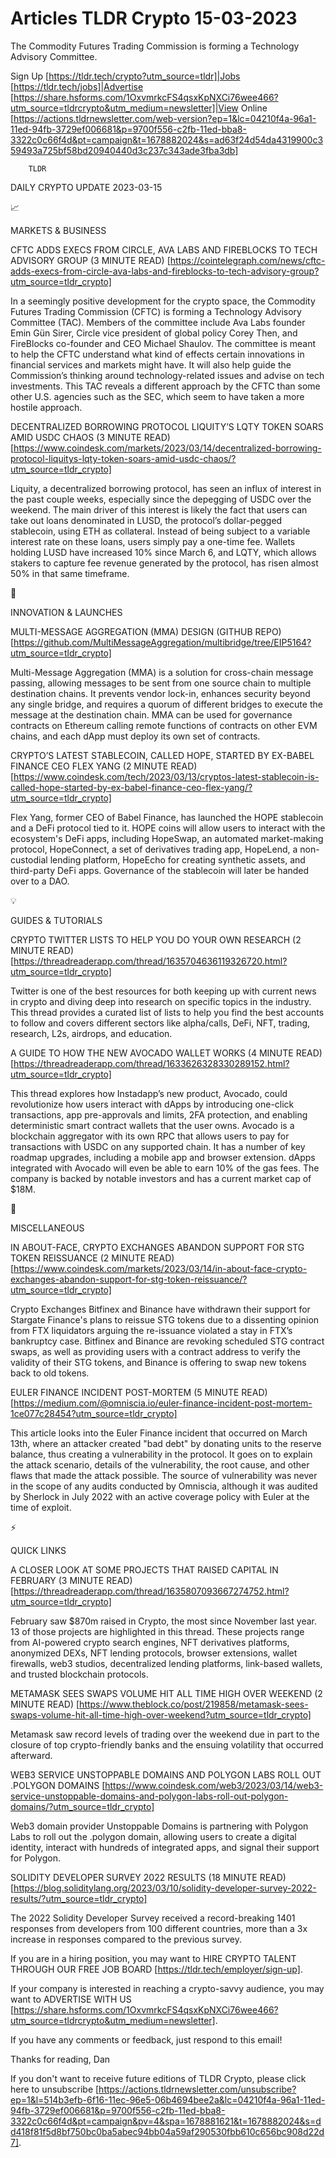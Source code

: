 # Articles TLDR Crypto 15-03-2023

The Commodity Futures Trading Commission is forming a Technology
Advisory Committee.  

Sign Up [https://tldr.tech/crypto?utm_source=tldr]|Jobs
[https://tldr.tech/jobs]|Advertise
[https://share.hsforms.com/1OxvmrkcFS4qsxKpNXCi76wee466?utm_source=tldrcrypto&utm_medium=newsletter]|View
Online
[https://actions.tldrnewsletter.com/web-version?ep=1&lc=04210f4a-96a1-11ed-94fb-3729ef006681&p=9700f556-c2fb-11ed-bba8-3322c0c66f4d&pt=campaign&t=1678882024&s=ad63f24d54da4319900c359493a725bf58bd20940440d3c237c343ade3fba3db]


		TLDR 

DAILY CRYPTO UPDATE 2023-03-15

📈 

MARKETS & BUSINESS

CFTC ADDS EXECS FROM CIRCLE, AVA LABS AND FIREBLOCKS TO TECH ADVISORY
GROUP (3 MINUTE READ)
[https://cointelegraph.com/news/cftc-adds-execs-from-circle-ava-labs-and-fireblocks-to-tech-advisory-group?utm_source=tldr_crypto]


In a seemingly positive development for the crypto space, the
Commodity Futures Trading Commission (CFTC) is forming a Technology
Advisory Committee (TAC). Members of the committee include Ava Labs
founder Emin Gün Sirer, Circle vice president of global policy Corey
Then, and FireBlocks co-founder and CEO Michael Shaulov. The committee
is meant to help the CFTC understand what kind of effects certain
innovations in financial services and markets might have. It will also
help guide the Commission’s thinking around technology-related
issues and advise on tech investments. This TAC reveals a different
approach by the CFTC than some other U.S. agencies such as the SEC,
which seem to have taken a more hostile approach. 

DECENTRALIZED BORROWING PROTOCOL LIQUITY’S LQTY TOKEN SOARS AMID
USDC CHAOS (3 MINUTE READ)
[https://www.coindesk.com/markets/2023/03/14/decentralized-borrowing-protocol-liquitys-lqty-token-soars-amid-usdc-chaos/?utm_source=tldr_crypto]


Liquity, a decentralized borrowing protocol, has seen an influx of
interest in the past couple weeks, especially since the depegging of
USDC over the weekend. The main driver of this interest is likely the
fact that users can take out loans denominated in LUSD, the
protocol’s dollar-pegged stablecoin, using ETH as collateral.
Instead of being subject to a variable interest rate on these loans,
users simply pay a one-time fee. Wallets holding LUSD have increased
10% since March 6, and LQTY, which allows stakers to capture fee
revenue generated by the protocol, has risen almost 50% in that same
timeframe. 

🚀 

INNOVATION & LAUNCHES

MULTI-MESSAGE AGGREGATION (MMA) DESIGN (GITHUB REPO)
[https://github.com/MultiMessageAggregation/multibridge/tree/EIP5164?utm_source=tldr_crypto]


Multi-Message Aggregation (MMA) is a solution for cross-chain message
passing, allowing messages to be sent from one source chain to
multiple destination chains. It prevents vendor lock-in, enhances
security beyond any single bridge, and requires a quorum of different
bridges to execute the message at the destination chain. MMA can be
used for governance contracts on Ethereum calling remote functions of
contracts on other EVM chains, and each dApp must deploy its own set
of contracts. 

CRYPTO’S LATEST STABLECOIN, CALLED HOPE, STARTED BY EX-BABEL FINANCE
CEO FLEX YANG (2 MINUTE READ)
[https://www.coindesk.com/tech/2023/03/13/cryptos-latest-stablecoin-is-called-hope-started-by-ex-babel-finance-ceo-flex-yang/?utm_source=tldr_crypto]


Flex Yang, former CEO of Babel Finance, has launched the HOPE
stablecoin and a DeFi protocol tied to it. HOPE coins will allow users
to interact with the ecosystem's DeFi apps, including HopeSwap, an
automated market-making protocol, HopeConnect, a set of derivatives
trading app, HopeLend, a non-custodial lending platform, HopeEcho for
creating synthetic assets, and third-party DeFi apps. Governance of
the stablecoin will later be handed over to a DAO. 

💡 

GUIDES & TUTORIALS

CRYPTO TWITTER LISTS TO HELP YOU DO YOUR OWN RESEARCH (2 MINUTE READ)
[https://threadreaderapp.com/thread/1635704636119326720.html?utm_source=tldr_crypto]


Twitter is one of the best resources for both keeping up with current
news in crypto and diving deep into research on specific topics in the
industry. This thread provides a curated list of lists to help you
find the best accounts to follow and covers different sectors like
alpha/calls, DeFi, NFT, trading, research, L2s, airdrops, and
education. 

A GUIDE TO HOW THE NEW AVOCADO WALLET WORKS (4 MINUTE READ)
[https://threadreaderapp.com/thread/1633626328330289152.html?utm_source=tldr_crypto]


This thread explores how Instadapp’s new product, Avocado, could
revolutionize how users interact with dApps by introducing one-click
transactions, app pre-approvals and limits, 2FA protection, and
enabling deterministic smart contract wallets that the user owns.
Avocado is a blockchain aggregator with its own RPC that allows users
to pay for transactions with USDC on any supported chain. It has a
number of key roadmap upgrades, including a mobile app and browser
extension. dApps integrated with Avocado will even be able to earn 10%
of the gas fees. The company is backed by notable investors and has a
current market cap of $18M. 

🦄 

MISCELLANEOUS

IN ABOUT-FACE, CRYPTO EXCHANGES ABANDON SUPPORT FOR STG TOKEN
REISSUANCE (2 MINUTE READ)
[https://www.coindesk.com/markets/2023/03/14/in-about-face-crypto-exchanges-abandon-support-for-stg-token-reissuance/?utm_source=tldr_crypto]


Crypto Exchanges Bitfinex and Binance have withdrawn their support for
Stargate Finance's plans to reissue STG tokens due to a dissenting
opinion from FTX liquidators arguing the re-issuance violated a stay
in FTX’s bankruptcy case. Bitfinex and Binance are revoking
scheduled STG contract swaps, as well as providing users with a
contract address to verify the validity of their STG tokens, and
Binance is offering to swap new tokens back to old tokens. 

EULER FINANCE INCIDENT POST-MORTEM (5 MINUTE READ)
[https://medium.com/@omniscia.io/euler-finance-incident-post-mortem-1ce077c28454?utm_source=tldr_crypto]


This article looks into the Euler Finance incident that occurred on
March 13th, where an attacker created "bad debt" by donating units to
the reserve balance, thus creating a vulnerability in the protocol. It
goes on to explain the attack scenario, details of the vulnerability,
the root cause, and other flaws that made the attack possible. The
source of vulnerability was never in the scope of any audits conducted
by Omniscia, although it was audited by Sherlock in July 2022 with an
active coverage policy with Euler at the time of exploit. 

⚡ 

QUICK LINKS

A CLOSER LOOK AT SOME PROJECTS THAT RAISED CAPITAL IN FEBRUARY (3
MINUTE READ)
[https://threadreaderapp.com/thread/1635807093667274752.html?utm_source=tldr_crypto]


February saw $870m raised in Crypto, the most since November last
year. 13 of those projects are highlighted in this thread. These
projects range from AI-powered crypto search engines, NFT derivatives
platforms, anonymized DEXs, NFT lending protocols, browser extensions,
wallet firewalls, web3 studios, decentralized lending platforms,
link-based wallets, and trusted blockchain protocols. 

METAMASK SEES SWAPS VOLUME HIT ALL TIME HIGH OVER WEEKEND (2 MINUTE
READ)
[https://www.theblock.co/post/219858/metamask-sees-swaps-volume-hit-all-time-high-over-weekend?utm_source=tldr_crypto]


Metamask saw record levels of trading over the weekend due in part to
the closure of top crypto-friendly banks and the ensuing volatility
that occurred afterward. 

WEB3 SERVICE UNSTOPPABLE DOMAINS AND POLYGON LABS ROLL OUT .POLYGON
DOMAINS
[https://www.coindesk.com/web3/2023/03/14/web3-service-unstoppable-domains-and-polygon-labs-roll-out-polygon-domains/?utm_source=tldr_crypto]


Web3 domain provider Unstoppable Domains is partnering with Polygon
Labs to roll out the .polygon domain, allowing users to create a
digital identity, interact with hundreds of integrated apps, and
signal their support for Polygon. 

SOLIDITY DEVELOPER SURVEY 2022 RESULTS (18 MINUTE READ)
[https://blog.soliditylang.org/2023/03/10/solidity-developer-survey-2022-results/?utm_source=tldr_crypto]


The 2022 Solidity Developer Survey received a record-breaking 1401
responses from developers from 100 different countries, more than a 3x
increase in responses compared to the previous survey. 

If you are in a hiring position, you may want to HIRE CRYPTO TALENT
THROUGH OUR FREE JOB BOARD [https://tldr.tech/employer/sign-up]. 

If your company is interested in reaching a crypto-savvy audience, you
may want to ADVERTISE WITH US
[https://share.hsforms.com/1OxvmrkcFS4qsxKpNXCi76wee466?utm_source=tldrcrypto&utm_medium=newsletter].


If you have any comments or feedback, just respond to this email! 

Thanks for reading, 
Dan 

If you don't want to receive future editions of TLDR Crypto,
please click here to unsubscribe
[https://actions.tldrnewsletter.com/unsubscribe?ep=1&l=514b3efb-6f16-11ec-96e5-06b4694bee2a&lc=04210f4a-96a1-11ed-94fb-3729ef006681&p=9700f556-c2fb-11ed-bba8-3322c0c66f4d&pt=campaign&pv=4&spa=1678881621&t=1678882024&s=dd418f81f5d8bf750bc0ba5abec94bb04a59af290530fbb610c656bc908d22d7].


 